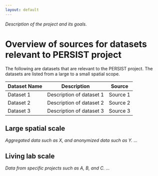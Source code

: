 ```yaml
---
layout: default
---
```


*Description of the project and its goals.*

# Overview of sources for datasets relevant to PERSIST project

The following are datasets that are relevant to the PERSIST project. The datasets are listed from a large to a small spatial scope.

| Dataset Name | Description | Source |
|--------------|-------------|--------|
| Dataset 1    | Description of dataset 1 | Source 1 |
| Dataset 2    | Description of dataset 2 | Source 2 |
| Dataset 3    | Description of dataset 3 | Source 3 |

## Large spatial scale

*Aggregated data such as X, and anonymized data such as Y. ...*

## Living lab scale

*Data from specific projects such as A, B, and C. ...*
